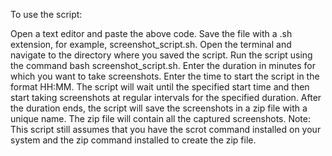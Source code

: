 To use the  script:

Open a text editor and paste the above code.
Save the file with a .sh extension, for example, screenshot_script.sh.
Open the terminal and navigate to the directory where you saved the script.
Run the script using the command bash screenshot_script.sh.
Enter the duration in minutes for which you want to take screenshots.
Enter the time to start the script in the format HH:MM.
The script will wait until the specified start time and then start taking screenshots at regular intervals for the specified duration.
After the duration ends, the script will save the screenshots in a zip file with a unique name.
The zip file will contain all the captured screenshots.
Note: This script still assumes that you have the scrot command installed on your system and the zip command installed to create the zip file.